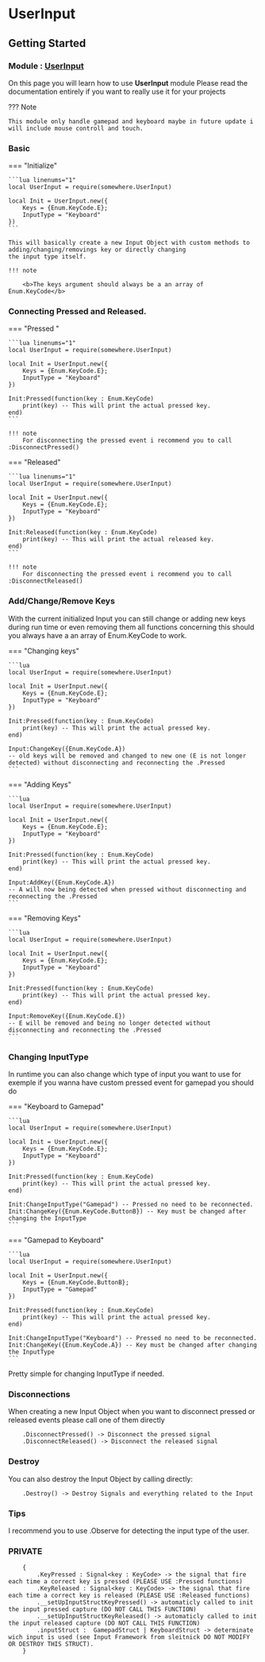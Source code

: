 # UserInput

## Getting Started

### Module : [UserInput](https://create.roblox.com/store/asset/112977411128058/UserInput)

On this page you will learn how to use <b>UserInput</b> module
Please read the documentation entirely if you want to really use it for your projects

??? Note

    This module only handle gamepad and keyboard maybe in future update i will include mouse controll and touch.

### Basic

=== "Initialize"

    ```lua linenums="1"
    local UserInput = require(somewhere.UserInput)

    local Init = UserInput.new({
        Keys = {Enum.KeyCode.E};
        InputType = "Keyboard"
    })
    ```

    This will basically create a new Input Object with custom methods to adding/changing/removings key or directly changing
    the input type itself.

    !!! note
    
        <b>The keys argument should always be a an array of Enum.KeyCode</b>


### Connecting Pressed and Released.

=== "Pressed "

    ```lua linenums="1"
    local UserInput = require(somewhere.UserInput)

    local Init = UserInput.new({
        Keys = {Enum.KeyCode.E};
        InputType = "Keyboard"
    })

    Init:Pressed(function(key : Enum.KeyCode)
        print(key) -- This will print the actual pressed key.
    end)
    ```

    !!! note
        For disconnecting the pressed event i recommend you to call :DisconnectPressed()

=== "Released"

    ```lua linenums="1"
    local UserInput = require(somewhere.UserInput)

    local Init = UserInput.new({
        Keys = {Enum.KeyCode.E};
        InputType = "Keyboard"
    })

    Init:Released(function(key : Enum.KeyCode)
        print(key) -- This will print the actual released key.
    end)
    ```

    !!! note
        For disconnecting the pressed event i recommend you to call :DisconnectReleased()


### Add/Change/Remove Keys

With the current initialized Input you can still change or adding new keys during run time or even removing them all functions concerning this should you always have a an array of Enum.KeyCode to work.

=== "Changing keys"

    ```lua
    local UserInput = require(somewhere.UserInput)

    local Init = UserInput.new({
        Keys = {Enum.KeyCode.E};
        InputType = "Keyboard"
    })

    Init:Pressed(function(key : Enum.KeyCode)
        print(key) -- This will print the actual pressed key.
    end)

    Input:ChangeKey({Enum.KeyCode.A}) 
    -- old keys will be removed and changed to new one (E is not longer detected) without disconnecting and reconnecting the .Pressed
    ```

=== "Adding Keys"

    ```lua
    local UserInput = require(somewhere.UserInput)

    local Init = UserInput.new({
        Keys = {Enum.KeyCode.E};
        InputType = "Keyboard"
    })

    Init:Pressed(function(key : Enum.KeyCode)
        print(key) -- This will print the actual pressed key.
    end)

    Input:AddKey({Enum.KeyCode.A}) 
    -- A will now being detected when pressed without disconnecting and reconnecting the .Pressed
    ```


=== "Removing Keys"

    ```lua
    local UserInput = require(somewhere.UserInput)

    local Init = UserInput.new({
        Keys = {Enum.KeyCode.E};
        InputType = "Keyboard"
    })

    Init:Pressed(function(key : Enum.KeyCode)
        print(key) -- This will print the actual pressed key.
    end)

    Input:RemoveKey({Enum.KeyCode.E}) 
    -- E will be removed and being no longer detected without disconnecting and reconnecting the .Pressed
    ```

### Changing InputType

In runtime you can also change which type of input you want to use for exemple if you wanna have custom pressed event for gamepad you should do

=== "Keyboard to Gamepad"

    ```lua
    local UserInput = require(somewhere.UserInput)

    local Init = UserInput.new({
        Keys = {Enum.KeyCode.E};
        InputType = "Keyboard"
    })

    Init:Pressed(function(key : Enum.KeyCode)
        print(key) -- This will print the actual pressed key.
    end)

    Init:ChangeInputType("Gamepad") -- Pressed no need to be reconnected.
    Init:ChangeKey({Enum.KeyCode.ButtonB}) -- Key must be changed after changing the InputType
    ```

=== "Gamepad to Keyboard"

    ```lua
    local UserInput = require(somewhere.UserInput)

    local Init = UserInput.new({
        Keys = {Enum.KeyCode.ButtonB};
        InputType = "Gamepad"
    })

    Init:Pressed(function(key : Enum.KeyCode)
        print(key) -- This will print the actual pressed key.
    end)

    Init:ChangeInputType("Keyboard") -- Pressed no need to be reconnected.
    Init:ChangeKey({Enum.KeyCode.A}) -- Key must be changed after changing the InputType
    ```


Pretty simple for changing InputType if needed.

### Disconnections

When creating a new Input Object when you want to disconnect pressed or released events please call one of them directly

		.DisconnectPressed() -> Disconnect the pressed signal
		.DisconnectReleased() -> Disconnect the released signal

### Destroy

You can also destroy the Input Object by calling directly:

		.Destroy() -> Destroy Signals and everything related to the Input

### Tips

I recommend you to use .Observe for detecting the input type of the user.

### __PRIVATE__

        {
            .KeyPressed : Signal<key : KeyCode> -> the signal that fire each time a correct key is pressed (PLEASE USE :Pressed functions)
            .KeyReleased : Signal<key : KeyCode> -> the signal that fire each time a correct key is released (PLEASE USE :Released functions)
            .__setUpInputStructKeyPressed() -> automaticly called to init the input pressed capture (DO NOT CALL THIS FUNCTION)
            .__setUpInputStructKeyReleased() -> automaticly called to init the input released capture (DO NOT CALL THIS FUNCTION)
            .inputStruct :  GamepadStruct | KeyboardStruct -> determinate wich input is used (see Input Framework from sleitnick DO NOT MODIFY OR DESTROY THIS STRUCT).
        }

